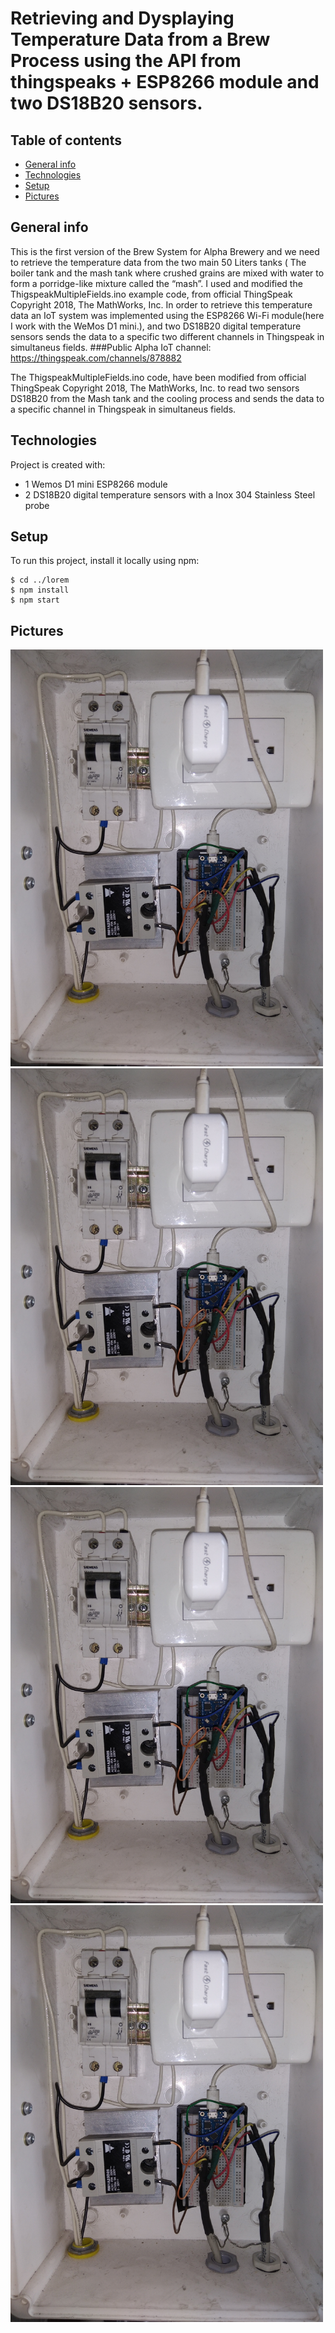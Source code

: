 # Retrieving and Dysplaying Temperature Data from a Brew Process using the API from thingspeaks + ESP8266 module and two DS18B20 sensors.


## Table of contents
* [General info](#general-info)
* [Technologies](#technologies)
* [Setup](#setup)
* [Pictures](#Pictures)

## General info
This is the first version of the Brew System for Alpha Brewery and we need to retrieve the temperature data from the two main 50 Liters tanks ( The boiler tank and the mash tank where crushed grains are mixed with water to form a porridge-like mixture called the “mash”. I used and modified the ThigspeakMultipleFields.ino example code, from official ThingSpeak Copyright 2018, The MathWorks, Inc.
In order to retrieve this temperature data an IoT system was implemented using the ESP8266 Wi-Fi module(here I work with the WeMos D1 mini.), and two DS18B20 digital temperature sensors sends the data to a specific two different channels in Thingspeak in simultaneus fields.
###Public Alpha IoT channel: https://thingspeak.com/channels/878882

The ThigspeakMultipleFields.ino code, have been modified from official ThingSpeak Copyright 2018, The MathWorks, Inc. to read two sensors DS18B20 from the Mash tank and the cooling process and sends the data to a specific channel in Thingspeak in simultaneus fields.

	
## Technologies
Project is created with:
* 1 Wemos D1 mini ESP8266 module
* 2 DS18B20 digital temperature sensors with a Inox 304 Stainless Steel probe

	
## Setup
To run this project, install it locally using npm:

```
$ cd ../lorem
$ npm install
$ npm start
```

## Pictures

<img src="https://github.com/NorberMV/BrewthingspeakESP8266/blob/master/temperatureData1.jpg" width="500">


<img src="https://github.com/NorberMV/BrewthingspeakESP8266/blob/master/temperatureData1.jpg" width="500">


<img src="https://github.com/NorberMV/BrewthingspeakESP8266/blob/master/temperatureData1.jpg" width="500">


<img src="https://github.com/NorberMV/BrewthingspeakESP8266/blob/master/temperatureData1.jpg" width="500">
